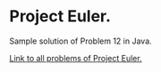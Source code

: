 # Project Euler.

Sample solution of Problem 12 in Java.

[Link to all problems of Project Euler.](https://projecteuler.net/)
